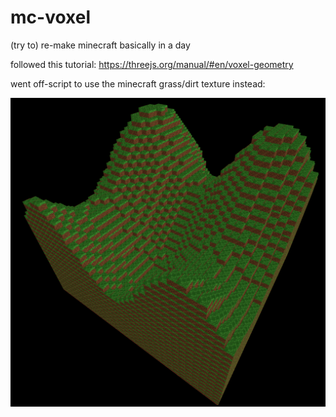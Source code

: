 # mc-voxel

(try to) re-make minecraft basically in a day

followed this tutorial: https://threejs.org/manual/#en/voxel-geometry

went off-script to use the minecraft grass/dirt texture instead: 

<img src='preview.png'>